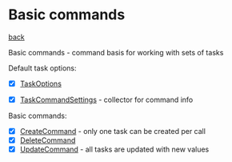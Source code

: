 # Basic commands
[back](../ConcreteCommands.md)

Basic commands - command basis for working with sets of tasks

Default task options:
- [x] [TaskOptions](./TaskOptions/TaskOptions.md)

- [x] [TaskCommandSettings](./TaskCommandSettings.cs) - collector for command info

Basic commands:
- [x] [CreateCommand](./CreateCommand.cs) - only one task can be created per call
- [x] [DeleteCommand](./DeleteCommand.cs)
- [x] [UpdateCommand](./UpdateCommand.cs) - all tasks are updated with new values
